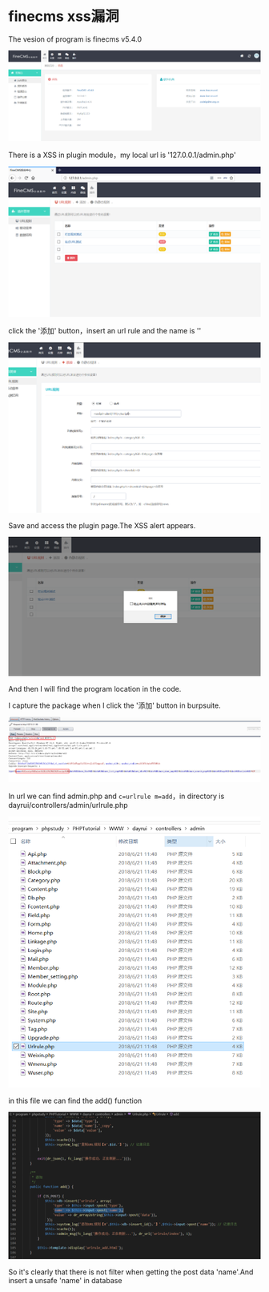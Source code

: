 # finecms xss漏洞

The vesion of program is finecms v5.4.0

![](Untitled-fee1ab5c-9717-409c-879d-d8db8dfa4c2b.png)

There is a XSS in plugin module，my local url is '127.0.0.1/admin.php'

![](Untitled-f0f77eed-4549-4e02-ab7f-9836d314aba5.png)

click the '添加' button，insert an url rule and the name is '<script>alert(111)</script>'

![](Untitled-53bb0fcc-d58f-44f6-9683-4048a1a5fcf7.png)

Save and access the plugin page.The XSS alert appears.

![](Untitled-6d5a2968-52c2-4b4a-851f-bf85dd536069.png)

And then I will find the program location in the code.

I capture the package when I click the '添加' button in burpsuite.

![](Untitled-2d00bf05-4014-41a6-b7c8-85425eaa5ea8.png)

In url we can find admin.php and `c=urlrule m=add`，in directory is dayrui/controllers/admin/urlrule.php

![](Untitled-287b0365-c9ca-46c7-8df2-5fe3381b04bf.png)

in this file we can find the add() function

![](Untitled-fb5786db-9979-4d69-8866-2d0928776171.png)

So it's clearly that there is not filter when getting the post data 'name'.And insert a unsafe 'name' in database
